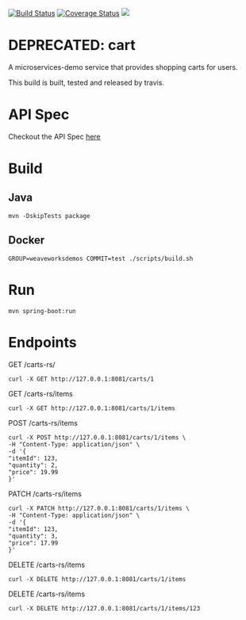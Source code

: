 [![Build Status](https://travis-ci.org/microservices-demo/carts.svg?branch=master)](https://travis-ci.org/microservices-demo/carts) [![Coverage Status](https://coveralls.io/repos/github/microservices-demo/carts/badge.svg?branch=master)](https://coveralls.io/github/microservices-demo/carts?branch=master)
[![](https://images.microbadger.com/badges/image/weaveworksdemos/cart.svg)](http://microbadger.com/images/weaveworksdemos/cart "Get your own image badge on microbadger.com")

# DEPRECATED: cart
A microservices-demo service that provides shopping carts for users.

This build is built, tested and released by travis.

# API Spec

Checkout the API Spec [here](https://github.com/joriatyBen/shopping-cart-wasm-demo/blob/main/carts-java/api-spec/carts.json)

# Build

## Java

`mvn -DskipTests package`

## Docker

`GROUP=weaveworksdemos COMMIT=test ./scripts/build.sh`

# Run

`mvn spring-boot:run`

# Endpoints

GET /carts-rs/
```shell
curl -X GET http://127.0.0.1:8081/carts/1
```

GET /carts-rs/items
```shell 
curl -X GET http://127.0.0.1:8081/carts/1/items
```

POST /carts-rs/items
```shell
curl -X POST http://127.0.0.1:8081/carts/1/items \
-H "Content-Type: application/json" \
-d '{
"itemId": 123,
"quantity": 2,
"price": 19.99
}'
```

PATCH /carts-rs/items
```shell
curl -X PATCH http://127.0.0.1:8081/carts/1/items \
-H "Content-Type: application/json" \
-d '{
"itemId": 123,
"quantity": 3,
"price": 17.99
}'
```

DELETE /carts-rs/items
```shell
curl -X DELETE http://127.0.0.1:8081/carts/1/items
```

DELETE /carts-rs/items
```shell
curl -X DELETE http://127.0.0.1:8081/carts/1/items/123
```